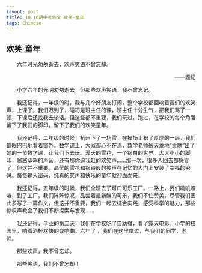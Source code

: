 ```yaml
---
layout: post
title: 10.10期中考作文 欢笑·童年
tags: Chinese
---
```


欢笑·童年
----------

　　六年时光匆匆逝去，欢声笑语不曾忘却。
<p align="right">——题记</p>
　　小学六年的光阴匆匆逝去，但那些欢声笑语，我不曾忘记。

　　我还记得，一年级的时，我与几个好朋友打闹，整个学校都回响着我们的欢笑声，上课了，我们迟到了，碰巧是班主任的课，班主任十分生气，把我们骂了一顿，下课后还找我去谈话。但这些都不重要，我们玩过，跑过，在学校的每个角落留下了我们的脚印，留下了我们的欢笑童年。

　　我还记得，二年级的时候，杭州下了一场雪，在操场上积了厚厚的一层，我们都眼巴巴地看着窗外。数学课上，大家都心不在焉，数学老师破天荒地“贡献”出了她的一节数学课，让我们下去玩。漫天的雪花，一个银白的世界，大大小小的脚印，窸窸窣窣的声音，还有那你追我赶的欢笑声……那一次，很多人回去都感冒了，但这并不重要。晶莹的雪花和银铃般的笑声在记忆的大门上安装了幸福的密码。每每输入密码，纯真的笑声和快乐的童年就迎面而来。

　　我还记得，五年级的时候，我们全班去了可口可乐工厂。一路上，我们叽叽喳喳，到了工厂，我们阵阵惊叹，品尝着最新鲜的可乐，我们不住赞美，尽管我们因此多写了一篇作文，但这并不重要，我们一起去综合实践，感受科学的魅力，那些惊叹声教会了我们不断探索与发现……

　　我还记得，毕业的第二天，我们在学校吃了自助餐，看了露天电影。小学的校园里，响着酒杯欢快的交响曲。六年了 ，我们在这里度过，与我们的同学，老师。

　　那些欢声，我不曾忘却。

　　那些笑语，我们不曾忘却！
